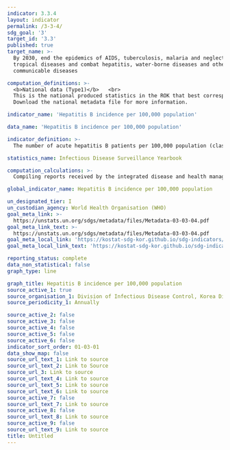 ```yaml
---
indicator: 3.3.4
layout: indicator
permalink: /3-3-4/
sdg_goal: '3'
target_id: '3.3'
published: true
target_name: >-
  By 2030, end the epidemics of AIDS, tuberculosis, malaria and neglected
  tropical diseases and combat hepatitis, water-borne diseases and other
  communicable diseases

computation_definitions: >-
  <b>National data (Type1)</b>   <br>
  This is the national produced statistics in the ROK that best corresponds to the definition of UN SDGs indicators. <br>
  Download the national metadata file for more information.

indicator_name: 'Hepatitis B incidence per 100,000 population'

data_name: 'Hepatitis B incidence per 100,000 population'

indicator_definition: >-
  The number of acute hepatitis B patients per 100,000 population (classified as a Class 2 Infectious Disease under the legal communicable disease criteria)

statistics_name: Infectious Disease Surveillance Yearbook

computation_calculations: >-
  Compiling reports received by the integrated disease and health management system from medical institutions(including public health centers)

global_indicator_name: Hepatitis B incidence per 100,000 population

un_designated_tier: I
un_custodian_agency: World Health Organisation (WHO)
goal_meta_link: >-
  https://unstats.un.org/sdgs/metadata/files/Metadata-03-03-04.pdf   
goal_meta_link_text: >-
  https://unstats.un.org/sdgs/metadata/files/Metadata-03-03-04.pdf   
goal_meta_local_link: 'https://kostat-sdg-kor.github.io/sdg-indicators/public/data/Metadata-03-03-04_ENG.pdf'
goal_meta_local_link_text: 'https://kostat-sdg-kor.github.io/sdg-indicators/public/data/Metadata-03-03-04_ENG.pdf'

reporting_status: complete
data_non_statistical: false
graph_type: line

graph_title: Hepatitis B incidence per 100,000 population
source_active_1: true
source_organisation_1: Division of Infectious Disease Control, Korea Disease Control and Prevention Agency
source_periodicity_1: Annually 

source_active_2: false
source_active_3: false
source_active_4: false
source_active_5: false
source_active_6: false
indicator_sort_order: 01-03-01
data_show_map: false
source_url_text_1: Link to source
source_url_text_2: Link to Source
source_url_3: Link to source
source_url_text_4: Link to source
source_url_text_5: Link to source
source_url_text_6: Link to source
source_active_7: false
source_url_text_7: Link to source
source_active_8: false
source_url_text_8: Link to source
source_active_9: false
source_url_text_9: Link to source
title: Untitled
---
```

